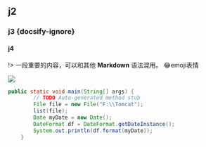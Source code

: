## j2
### j3 {docsify-ignore}
#### j4

!> 一段重要的内容，可以和其他 **Markdown** 语法混用。
😂emoji表情

![](https://vvlhw-1301628378.cos.ap-guangzhou.myqcloud.com/%E9%93%B6%E6%9D%8F%E6%A0%91%E4%B8%8B%E7%9A%84%E6%88%91.jpg)


```java
public static void main(String[] args) {  
        // TODO Auto-generated method stub  
        File file = new File("F:\\Tomcat");  
        list(file);  
        Date myDate = new Date();   
        DateFormat df = DateFormat.getDateInstance();  
        System.out.println(df.format(myDate));   
    }  
```